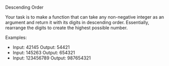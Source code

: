 Descending Order

Your task is to make a function that can take any non-negative integer as an argument and return it with its digits in descending order. Essentially, rearrange the digits to create the highest possible number.
 
Examples:
- Input: 42145 Output: 54421
- Input: 145263 Output: 654321
- Input: 123456789 Output: 987654321
